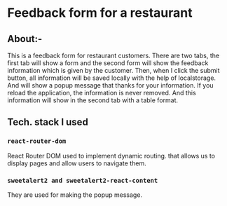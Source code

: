 #  Feedback form for a restaurant

## About:-
 
This is a feedback form for restaurant customers. There are two tabs, the first tab will show a form and the second form will show the feedback information which is given by the customer. Then, when I click the submit button, all information will be saved locally with the help of localstorage. And will show a popup message that thanks for your information. If you reload the application, the information is never removed. And this information will show in the second tab with a table format.

## Tech. stack I used

### `react-router-dom`

React Router DOM used to implement dynamic routing. that allows us to display pages and allow users to navigate them. 

### `sweetalert2 and sweetalert2-react-content`

They are used for making the popup message.